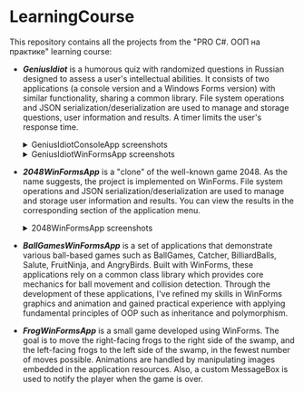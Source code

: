 # LearningCourse
This repository contains all the projects from the "PRO C#. ООП на практике" learning course:  
- **_GeniusIdiot_** is a humorous quiz with randomized questions in Russian designed to assess a user's intellectual abilities. It consists of two applications (a console version and a Windows Forms version) with similar functionality, sharing a common library. File system operations and JSON serialization/deserialization are used to manage and storage questions, user information and results. A timer limits the user's response time. <details><summary>GeniusIdiotConsoleApp screenshots</summary>![image](https://github.com/user-attachments/assets/d7777b61-21de-4375-9676-67a46c933568) ![image](https://github.com/user-attachments/assets/2fd03298-6664-49aa-86e8-792e5448def0) ![image](https://github.com/user-attachments/assets/eea96be1-9eb0-432d-94a9-34f8d03d90a5)</details> <details><summary>GeniusIdiotWinFormsApp screenshots</summary>![image](https://github.com/user-attachments/assets/39dfcc7a-d21a-4df6-bb58-7530a3d8be68) ![image](https://github.com/user-attachments/assets/b7db2437-6822-48e5-9d27-9a9170f88e7d) ![image](https://github.com/user-attachments/assets/1176d8f4-908e-4700-b550-70b69673c2ee) ![image](https://github.com/user-attachments/assets/0df6e3eb-1325-4282-80eb-4f71cfb80a16)</details>

- **_2048WinFormsApp_** is a "clone" of the well-known game 2048. As the name suggests, the project is implemented on WinForms. File system operations and JSON serialization/deserialization are used to manage and storage user information and results. You can view the results in the corresponding section of the application menu. <details><summary>2048WinFormsApp screenshots</summary>![image](https://github.com/user-attachments/assets/5032d5de-93f5-4ce5-b8ab-783feb72d3c3) ![image](https://github.com/user-attachments/assets/90d904d9-bd28-4120-8ed7-178ba3d2c107) ![image](https://github.com/user-attachments/assets/737c5e0c-9b49-4b47-bb98-3d0999016b48) ![image](https://github.com/user-attachments/assets/2544a795-d3db-47d1-875c-8007fea75087)
</details>

- **_BallGamesWinFormsApp_** is a set of applications that demonstrate various ball-based games such as BallGames, Catcher, BilliardBalls, Salute, FruitNinja, and AngryBirds. Built with WinForms, these applications rely on a common class library which provides core mechanics for ball movement and collision detection. Through the development of these applications, I've refined my skills in WinForms graphics and animation and gained practical experience with applying fundamental principles of OOP such as inheritance and polymorphism.

- **_FrogWinFormsApp_** is a small game developed using WinForms. The goal is to move the right-facing frogs to the right side of the swamp, and the left-facing frogs to the left side of the swamp, in the fewest number of moves possible. Animations are handled by manipulating images embedded in the application resources. Also, a custom MessageBox is used to notify the player when the game is over.
